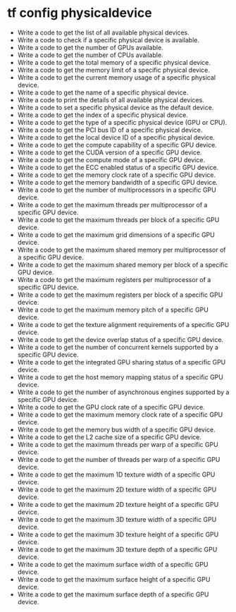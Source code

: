 # tf config physicaldevice

- Write a code to get the list of all available physical devices.
- Write a code to check if a specific physical device is available.
- Write a code to get the number of GPUs available.
- Write a code to get the number of CPUs available.
- Write a code to get the total memory of a specific physical device.
- Write a code to get the memory limit of a specific physical device.
- Write a code to get the current memory usage of a specific physical device.
- Write a code to get the name of a specific physical device.
- Write a code to print the details of all available physical devices.
- Write a code to set a specific physical device as the default device.
- Write a code to get the index of a specific physical device.
- Write a code to get the type of a specific physical device (GPU or CPU).
- Write a code to get the PCI bus ID of a specific physical device.
- Write a code to get the local device ID of a specific physical device.
- Write a code to get the compute capability of a specific GPU device.
- Write a code to get the CUDA version of a specific GPU device.
- Write a code to get the compute mode of a specific GPU device.
- Write a code to get the ECC enabled status of a specific GPU device.
- Write a code to get the memory clock rate of a specific GPU device.
- Write a code to get the memory bandwidth of a specific GPU device.
- Write a code to get the number of multiprocessors in a specific GPU device.
- Write a code to get the maximum threads per multiprocessor of a specific GPU device.
- Write a code to get the maximum threads per block of a specific GPU device.
- Write a code to get the maximum grid dimensions of a specific GPU device.
- Write a code to get the maximum shared memory per multiprocessor of a specific GPU device.
- Write a code to get the maximum shared memory per block of a specific GPU device.
- Write a code to get the maximum registers per multiprocessor of a specific GPU device.
- Write a code to get the maximum registers per block of a specific GPU device.
- Write a code to get the maximum memory pitch of a specific GPU device.
- Write a code to get the texture alignment requirements of a specific GPU device.
- Write a code to get the device overlap status of a specific GPU device.
- Write a code to get the number of concurrent kernels supported by a specific GPU device.
- Write a code to get the integrated GPU sharing status of a specific GPU device.
- Write a code to get the host memory mapping status of a specific GPU device.
- Write a code to get the number of asynchronous engines supported by a specific GPU device.
- Write a code to get the GPU clock rate of a specific GPU device.
- Write a code to get the maximum memory clock rate of a specific GPU device.
- Write a code to get the memory bus width of a specific GPU device.
- Write a code to get the L2 cache size of a specific GPU device.
- Write a code to get the maximum threads per warp of a specific GPU device.
- Write a code to get the number of threads per warp of a specific GPU device.
- Write a code to get the maximum 1D texture width of a specific GPU device.
- Write a code to get the maximum 2D texture width of a specific GPU device.
- Write a code to get the maximum 2D texture height of a specific GPU device.
- Write a code to get the maximum 3D texture width of a specific GPU device.
- Write a code to get the maximum 3D texture height of a specific GPU device.
- Write a code to get the maximum 3D texture depth of a specific GPU device.
- Write a code to get the maximum surface width of a specific GPU device.
- Write a code to get the maximum surface height of a specific GPU device.
- Write a code to get the maximum surface depth of a specific GPU device.